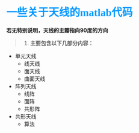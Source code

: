 # <font color=#0099ff face="黑体">一些关于天线的matlab代码</font> </n>
 **若无特别说明，天线的主瓣指向90度的方向** </r>
 >1. **主要包含以下几部分内容：**
 * 单元天线
	- 线天线
	- 面天线
	- 曲面天线
 * 阵列天线
	- 线阵
	- 面阵
	- 共形阵
 * 共形天线
	- 算法
	
>>
  
    
